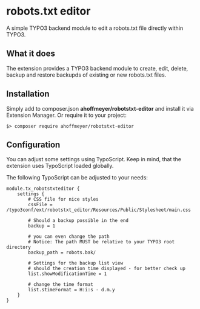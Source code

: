 # robots.txt editor

A simple TYPO3 backend module to edit a robots.txt file directly within TYPO3.

## What it does

The extension provides a TYPO3 backend module to create, edit, delete, backup and restore backupds of existing or new robots.txt files.

## Installation

Simply add to composer.json **ahoffmeyer/robotstxt-editor** and install it via Extension Manager.
Or require it to your project:

    $> composer require ahoffmeyer/robotstxt-editor
    
## Configuration

You can adjust some settings using TypoScript. Keep in mind, that the extension uses TypoScript loaded globally.

The following TypoScript can be adjusted to your needs:

    module.tx_robotstxteditor {
        settings {
            # CSS file for nice styles
            cssFile = /typo3conf/ext/robotstxt_editor/Resources/Public/Stylesheet/main.css
            
            # Should a backup possible in the end
            backup = 1
            
            # you can even change the path
            # Notice: The path MUST be relative to your TYPO3 root directory
            backup_path = robots.bak/
    
            # Settings for the backup list view
            # should the creation time displayed - for better check up
            list.showModificationTime = 1
            
            # change the time format
            list.stimeFormat = H:i:s - d.m.y            
        }
    }